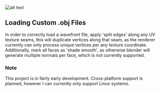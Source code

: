 

![alt text](https://github.com/jimdox/black_box/blob/master/juno_engine/res/juno-s.png)





## Loading Custom .obj Files
In order to correctly load a wavefront file, apply 'split edges' along any UV texture seams, this will duplicate vertices along that seam, as the renderer currently can only process unique vertices per any texture coordinate. Additionally, mark all faces as 'shade smooth', as otherwise blender will generate multiple normals per face, which is not currently supported.


### Note
This project is in fairly early development. Cross-platform support is planned, however I can currently only support Linux systems.

